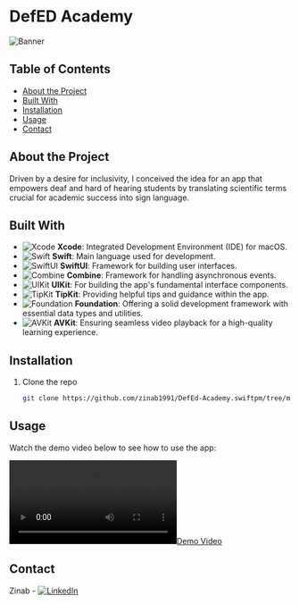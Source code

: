 # DefED Academy

![Banner](https://github.com/zinab1991/DefEd-Academy.swiftpm/blob/main/heading.png)

## Table of Contents
- [About the Project](#about-the-project)
- [Built With](#built-with)
- [Installation](#installation)
- [Usage](#usage)
- [Contact](#contact)

## About the Project

Driven by a desire for inclusivity, I conceived the idea for an app that empowers deaf and hard of hearing students by translating scientific terms crucial for academic success into sign language.

## Built With

- ![Xcode](https://img.shields.io/badge/Xcode-IDE-blue?style=flat&logo=xcode) **Xcode**: Integrated Development Environment (IDE) for macOS.
- ![Swift](https://img.shields.io/badge/Swift-Programming%20Language-orange?style=flat&logo=swift) **Swift**: Main language used for development.
- ![SwiftUI](https://img.shields.io/badge/SwiftUI-Framework-blue?style=flat&logo=swift) **SwiftUI**: Framework for building user interfaces.
- ![Combine](https://img.shields.io/badge/Combine-Framework-green?style=flat&logo=apple) **Combine**: Framework for handling asynchronous events.
- ![UIKit](https://img.shields.io/badge/UIKit-Framework-blue?style=flat&logo=apple) **UIKit**: For building the app's fundamental interface components.
- ![TipKit](https://img.shields.io/badge/TipKit-Guidance-yellow?style=flat) **TipKit**: Providing helpful tips and guidance within the app.
- ![Foundation](https://img.shields.io/badge/Foundation-Framework-lightgrey?style=flat) **Foundation**: Offering a solid development framework with essential data types and utilities.
- ![AVKit](https://img.shields.io/badge/AVKit-Framework-blue?style=flat&logo=apple) **AVKit**: Ensuring seamless video playback for a high-quality learning experience.

## Installation

1. Clone the repo
   ```sh
   git clone https://github.com/zinab1991/DefEd-Academy.swiftpm/tree/main

## Usage

Watch the demo video below to see how to use the app:

[![Demo Video](https://github.com/zinab1991/DefEd-Academy.swiftpm/raw/main/DefED.mp4)](https://github.com/zinab1991/DefEd-Academy.swiftpm/raw/main/DefED.mp4)

## Contact

Zinab - [![LinkedIn](https://img.shields.io/badge/LinkedIn-Connect-blue?style=flat&logo=linkedin)](https://www.linkedin.com/in/zainab-bahakeem-5b421849)
